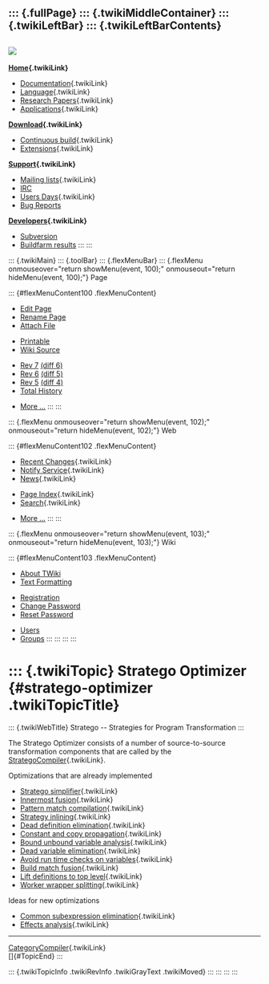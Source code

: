 ::: {.fullPage}
::: {.twikiMiddleContainer}
::: {.twikiLeftBar}
::: {.twikiLeftBarContents}
  ----------------------------------------------------------------------------------
  [![](../pub/Stratego/StrategoLogo/StrategoLogoTextlessWhite-100px.png)](WebHome)
  ----------------------------------------------------------------------------------

**[Home](WebHome){.twikiLink}**

-   [Documentation](StrategoDocumentation){.twikiLink}
-   [Language](StrategoLanguage){.twikiLink}
-   [Research Papers](StrategoPublications){.twikiLink}
-   [Applications](StrategoApplication){.twikiLink}

**[Download](StrategoDownload){.twikiLink}**

-   [Continuous build](ContinuousBuild){.twikiLink}
-   [Extensions](AdditionalPackageDownload){.twikiLink}

**[Support](StrategoSupport){.twikiLink}**

-   [Mailing lists](MailingList){.twikiLink}
-   [IRC](irc://irc.freenode.net/#stratego)
-   [Users Days](StrategoUsersDay){.twikiLink}
-   [Bug Reports](http://yellowgrass.org/project/StrategoXT)

**[Developers](StrategoDev){.twikiLink}**

-   [Subversion](https://svn.strategoxt.org/repos/StrategoXT/strategoxt/trunk)
-   [Buildfarm
    results](http://hydra.nixos.org/jobset/strategoxt/strategoxt-release/all)
:::
:::

::: {.twikiMain}
::: {.toolBar}
::: {.flexMenuBar}
::: {.flexMenu onmouseover="return showMenu(event, 100);" onmouseout="return hideMenu(event, 100);"}
Page

::: {#flexMenuContent100 .flexMenuContent}
-   [Edit
    Page](http://www.program-transformation.org/edit/Stratego/StrategoOptimizer?t=1536825553)
-   [Rename
    Page](http://www.program-transformation.org/rename/Stratego/StrategoOptimizer)
-   [Attach
    File](http://www.program-transformation.org/attach/Stratego/StrategoOptimizer)

<!-- -->

-   [Printable](http://www.program-transformation.org/view/Stratego/StrategoOptimizer?skin=print.pattern)
-   [Wiki
    Source](http://www.program-transformation.org/view/Stratego/StrategoOptimizer?skin=text&raw=on&contenttype=text/plain)

<!-- -->

-   [Rev
    7](http://www.program-transformation.org/view/Stratego/StrategoOptimizer?rev=1.7)
    [(diff 6)](http://www.program-transformation.org/rdiff/Stratego/StrategoOptimizer?rev1=1.7&rev2=1.6)
-   [Rev
    6](http://www.program-transformation.org/view/Stratego/StrategoOptimizer?rev=1.6)
    [(diff 5)](http://www.program-transformation.org/rdiff/Stratego/StrategoOptimizer?rev1=1.6&rev2=1.5)
-   [Rev
    5](http://www.program-transformation.org/view/Stratego/StrategoOptimizer?rev=1.5)
    [(diff 4)](http://www.program-transformation.org/rdiff/Stratego/StrategoOptimizer?rev1=1.5&rev2=1.4)
-   [Total
    History](http://www.program-transformation.org/rdiff/Stratego/StrategoOptimizer)

<!-- -->

-   [More
    \...](http://www.program-transformation.org/oops/Stratego/StrategoOptimizer?template=oopsmore&param1=1.7&param2=1.7)
:::
:::

::: {.flexMenu onmouseover="return showMenu(event, 102);" onmouseout="return hideMenu(event, 102);"}
Web

::: {#flexMenuContent102 .flexMenuContent}
-   [Recent Changes](WebChanges){.twikiLink}
-   [Notify Service](WebNotify){.twikiLink}
-   [News](WebNews){.twikiLink}

<!-- -->

-   [Page Index](WebIndex){.twikiLink}
-   [Search](WebSearch){.twikiLink}

<!-- -->

-   [More
    \...](http://www.program-transformation.org/oops/Stratego/StrategoOptimizer?template=oopsmore&param1=1.7&param2=1.7)
:::
:::

::: {.flexMenu onmouseover="return showMenu(event, 103);" onmouseout="return hideMenu(event, 103);"}
Wiki

::: {#flexMenuContent103 .flexMenuContent}
-   [About
    TWiki](http://www.program-transformation.org/view/TWiki/WebHome)
-   [Text
    Formatting](http://www.program-transformation.org/view/TWiki/TextFormattingRules)

<!-- -->

-   [Registration](http://www.program-transformation.org/view/TWiki/TWikiRegistration)
-   [Change
    Password](http://www.program-transformation.org/view/TWiki/ChangePassword)
-   [Reset
    Password](http://www.program-transformation.org/view/TWiki/ResetPassword)

<!-- -->

-   [Users](http://www.program-transformation.org/view/Main/TWikiUsers)
-   [Groups](http://www.program-transformation.org/view/Main/TWikiGroups)
:::
:::
:::
:::

::: {.twikiTopic}
Stratego Optimizer {#stratego-optimizer .twikiTopicTitle}
==================

::: {.twikiWebTitle}
Stratego \-- Strategies for Program Transformation
:::

The Stratego Optimizer consists of a number of source-to-source
transformation components that are called by the
[StrategoCompiler](StrategoCompiler){.twikiLink}.

Optimizations that are already implemented

-   [Stratego simplifier](StrategoSimplifier){.twikiLink}
-   [Innermost fusion](InnermostFusion){.twikiLink}
-   [Pattern match compilation](PatternMatchCompilation){.twikiLink}
-   [Strategy inlining](StrategyInlining){.twikiLink}
-   [Dead definition elimination](DeadDefinitionElimination){.twikiLink}
-   [Constant and copy
    propagation](ConstantAndCopyPropagation){.twikiLink}
-   [Bound unbound variable
    analysis](BoundUnboundVariableAnalysis){.twikiLink}
-   [Dead variable elimination](DeadVariableElimination){.twikiLink}
-   [Avoid run time checks on
    variables](AvoidRunTimeChecksOnVariables){.twikiLink}
-   [Build match fusion](BuildMatchFusion){.twikiLink}
-   [Lift definitions to top
    level](LiftDefinitionsToTopLevel){.twikiLink}
-   [Worker wrapper splitting](WorkerWrapperSplitting){.twikiLink}

Ideas for new optimizations

-   [Common subexpression
    elimination](CommonSubexpressionElimination){.twikiLink}
-   [Effects analysis](EffectsAnalysis){.twikiLink}

------------------------------------------------------------------------

[CategoryCompiler](CategoryCompiler){.twikiLink}\
[]{#TopicEnd}
:::

::: {.twikiTopicInfo .twikiRevInfo .twikiGrayText .twikiMoved}
:::
:::
:::
:::
